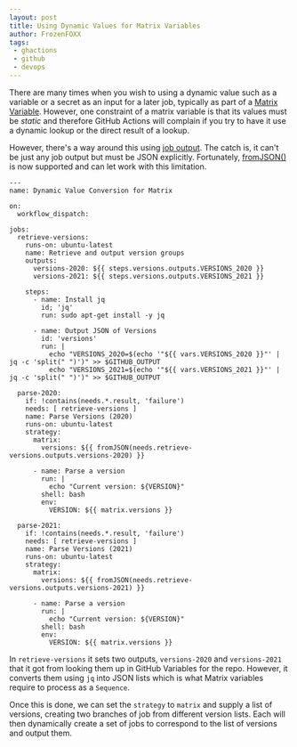 ```yaml
---
layout: post
title: Using Dynamic Values for Matrix Variables
author: FrozenFOXX
tags:
 - ghactions
 - github
 - devops
---
```


There are many times when you wish to using a dynamic value such as a variable or a secret as an input for a later job, typically as part of a [Matrix Variable](https://docs.github.com/en/actions/using-jobs/using-a-matrix-for-your-jobs). However, one constraint of a matrix variable is that its values must be *static* and therefore GitHub Actions will complain if you try to have it use a dynamic lookup or the direct result of a lookup.

However, there's a way around this using [job output](https://docs.github.com/en/actions/using-jobs/defining-outputs-for-jobs). The catch is, it can't be just any job output but must be JSON explicitly. Fortunately, [fromJSON()](https://docs.github.com/en/actions/learn-github-actions/expressions#fromjson) is now supported and can let work with this limitation.
```Shell
---
name: Dynamic Value Conversion for Matrix

on:
  workflow_dispatch:

jobs:
  retrieve-versions:
    runs-on: ubuntu-latest
    name: Retrieve and output version groups
    outputs:
      versions-2020: ${{ steps.versions.outputs.VERSIONS_2020 }}
      versions-2021: ${{ steps.versions.outputs.VERSIONS_2021 }}

    steps:
      - name: Install jq
        id; 'jq'
        run: sudo apt-get install -y jq

      - name: Output JSON of Versions
        id: 'versions'
        run: |
          echo "VERSIONS_2020=$(echo '"${{ vars.VERSIONS_2020 }}"' | jq -c 'split(" ")')" >> $GITHUB_OUTPUT
          echo "VERSIONS_2021=$(echo '"${{ vars.VERSIONS_2021 }}"' | jq -c 'split(" ")')" >> $GITHUB_OUTPUT

  parse-2020:
    if: !contains(needs.*.result, 'failure')
    needs: [ retrieve-versions ]
    name: Parse Versions (2020)
    runs-on: ubuntu-latest
    strategy:
      matrix:
        versions: ${{ fromJSON(needs.retrieve-versions.outputs.versions-2020) }}

      - name: Parse a version
        run: |
          echo "Current version: ${VERSION}"
        shell: bash
        env:
          VERSION: ${{ matrix.versions }}

  parse-2021:
    if: !contains(needs.*.result, 'failure')
    needs: [ retrieve-versions ]
    name: Parse Versions (2021)
    runs-on: ubuntu-latest
    strategy:
      matrix:
        versions: ${{ fromJSON(needs.retrieve-versions.outputs.versions-2021) }}

      - name: Parse a version
        run: |
          echo "Current version: ${VERSION}"
        shell: bash
        env:
          VERSION: ${{ matrix.versions }}
```

In `retrieve-versions` it sets two outputs, `versions-2020` and `versions-2021` that it got from looking them up in GitHub Variables for the repo. However, it converts them using `jq` into JSON lists which is what Matrix variables require to process as a `Sequence`.

Once this is done, we can set the `strategy` to `matrix` and supply a list of versions, creating two branches of job from different version lists. Each will then dynamically create a set of jobs to correspond to the list of versions and output them.
